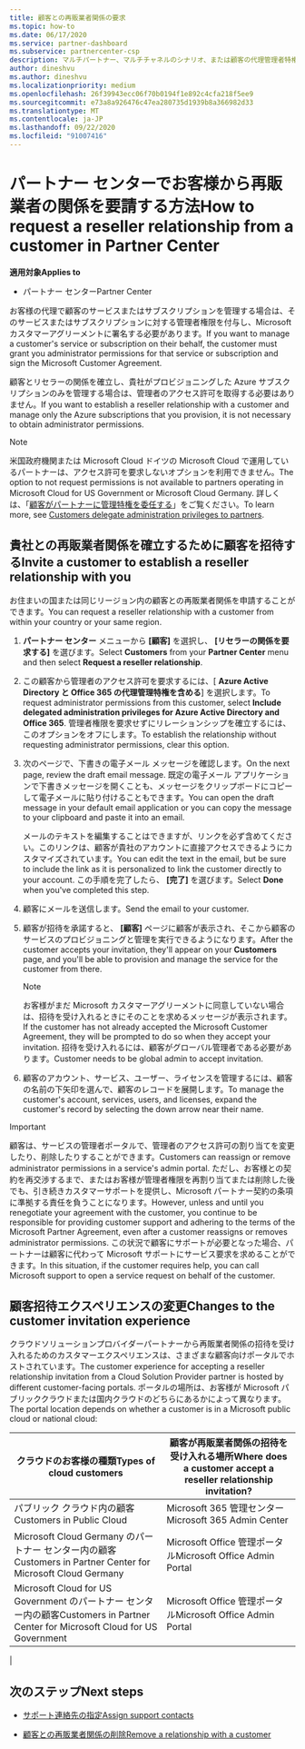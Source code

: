 ```yaml
---
title: 顧客との再販業者関係の要求
ms.topic: how-to
ms.date: 06/17/2020
ms.service: partner-dashboard
ms.subservice: partnercenter-csp
description: マルチパートナー、マルチチャネルのシナリオ、または顧客の代理管理者特権を復元する必要がある場合は、顧客との関係を要求します。
author: dineshvu
ms.author: dineshvu
ms.localizationpriority: medium
ms.openlocfilehash: 26f39943ecc06f70b0194f1e892c4cfa218f5ee9
ms.sourcegitcommit: e73a8a926476c47ea280735d1939b8a366982d33
ms.translationtype: MT
ms.contentlocale: ja-JP
ms.lasthandoff: 09/22/2020
ms.locfileid: "91007416"
---
```

# <a name="how-to-request-a-reseller-relationship-from-a-customer-in-partner-center"></a><span data-ttu-id="503d9-103">パートナー センターでお客様から再販業者の関係を要請する方法</span><span class="sxs-lookup"><span data-stu-id="503d9-103">How to request a reseller relationship from a customer in Partner Center</span></span>

<span data-ttu-id="503d9-104">**適用対象**</span><span class="sxs-lookup"><span data-stu-id="503d9-104">**Applies to**</span></span>

- <span data-ttu-id="503d9-105">パートナー センター</span><span class="sxs-lookup"><span data-stu-id="503d9-105">Partner Center</span></span>

<span data-ttu-id="503d9-106">お客様の代理で顧客のサービスまたはサブスクリプションを管理する場合は、そのサービスまたはサブスクリプションに対する管理者権限を付与し、Microsoft カスタマーアグリーメントに署名する必要があります。</span><span class="sxs-lookup"><span data-stu-id="503d9-106">If you want to manage a customer's service or subscription on their behalf, the customer must grant you administrator permissions for that service or subscription and sign the Microsoft Customer Agreement.</span></span>

<span data-ttu-id="503d9-107">顧客とリセラーの関係を確立し、貴社がプロビジョニングした Azure サブスクリプションのみを管理する場合は、管理者のアクセス許可を取得する必要はありません。</span><span class="sxs-lookup"><span data-stu-id="503d9-107">If you want to establish a reseller relationship with a customer and manage only the Azure subscriptions that you provision, it is not necessary to obtain administrator permissions.</span></span>

>[!NOTE] 
><span data-ttu-id="503d9-108">米国政府機関または Microsoft Cloud ドイツの Microsoft Cloud で運用しているパートナーは、アクセス許可を要求しないオプションを利用できません。</span><span class="sxs-lookup"><span data-stu-id="503d9-108">The option to not request permissions is not available to partners operating in Microsoft Cloud for US Government or Microsoft Cloud Germany.</span></span> <span data-ttu-id="503d9-109">詳しくは、「[顧客がパートナーに管理特権を委任する](customers-revoke-admin-privileges.md)」をご覧ください。</span><span class="sxs-lookup"><span data-stu-id="503d9-109">To learn more, see [Customers delegate administration privileges to partners](customers-revoke-admin-privileges.md).</span></span>

## <a name="invite-a-customer-to-establish-a-reseller-relationship-with-you"></a><span data-ttu-id="503d9-110">貴社との再販業者関係を確立するために顧客を招待する</span><span class="sxs-lookup"><span data-stu-id="503d9-110">Invite a customer to establish a reseller relationship with you</span></span>

<span data-ttu-id="503d9-111">お住まいの国または同じリージョン内の顧客との再販業者関係を申請することができます。</span><span class="sxs-lookup"><span data-stu-id="503d9-111">You can request a reseller relationship with a customer from within your country or your same region.</span></span>

1. <span data-ttu-id="503d9-112">**パートナー センター** メニューから **[顧客]** を選択し、 **[リセラーの関係を要求する]** を選びます。</span><span class="sxs-lookup"><span data-stu-id="503d9-112">Select **Customers** from your **Partner Center** menu and then select **Request a reseller relationship**.</span></span>

2. <span data-ttu-id="503d9-113">この顧客から管理者のアクセス許可を要求するには、[ **Azure Active Directory と Office 365 の代理管理特権を含める**] を選択します。</span><span class="sxs-lookup"><span data-stu-id="503d9-113">To request administrator permissions from this customer, select **Include delegated administration privileges for Azure Active Directory and Office 365**.</span></span> <span data-ttu-id="503d9-114">管理者権限を要求せずにリレーションシップを確立するには、このオプションをオフにします。</span><span class="sxs-lookup"><span data-stu-id="503d9-114">To establish the relationship without requesting administrator permissions, clear this option.</span></span>

3. <span data-ttu-id="503d9-115">次のページで、下書きの電子メール メッセージを確認します。</span><span class="sxs-lookup"><span data-stu-id="503d9-115">On the next page, review the draft email message.</span></span> <span data-ttu-id="503d9-116">既定の電子メール アプリケーションで下書きメッセージを開くことも、メッセージをクリップボードにコピーして電子メールに貼り付けることもできます。</span><span class="sxs-lookup"><span data-stu-id="503d9-116">You can open the draft message in your default email application or you can copy the message to your clipboard and paste it into an email.</span></span>

   <span data-ttu-id="503d9-117">メールのテキストを編集することはできますが、リンクを必ず含めてください。このリンクは、顧客が貴社のアカウントに直接アクセスできるようにカスタマイズされています。</span><span class="sxs-lookup"><span data-stu-id="503d9-117">You can edit the text in the email, but be sure to include the link as it is personalized to link the customer directly to your account.</span></span> <span data-ttu-id="503d9-118">この手順を完了したら、 **[完了]** を選びます。</span><span class="sxs-lookup"><span data-stu-id="503d9-118">Select **Done** when you've completed this step.</span></span>

4. <span data-ttu-id="503d9-119">顧客にメールを送信します。</span><span class="sxs-lookup"><span data-stu-id="503d9-119">Send the email to your customer.</span></span>

5. <span data-ttu-id="503d9-120">顧客が招待を承諾すると、 **[顧客]** ページに顧客が表示され、そこから顧客のサービスのプロビジョニングと管理を実行できるようになります。</span><span class="sxs-lookup"><span data-stu-id="503d9-120">After the customer accepts your invitation, they'll appear on your **Customers** page, and you'll be able to provision and manage the service for the customer from there.</span></span>

   > [!NOTE]
   > <span data-ttu-id="503d9-121">お客様がまだ Microsoft カスタマーアグリーメントに同意していない場合は、招待を受け入れるときにそのことを求めるメッセージが表示されます。</span><span class="sxs-lookup"><span data-stu-id="503d9-121">If the customer has not already accepted the Microsoft Customer Agreement, they will be prompted to do so when they accept your invitation.</span></span> <span data-ttu-id="503d9-122">招待を受け入れるには、顧客がグローバル管理者である必要があります。</span><span class="sxs-lookup"><span data-stu-id="503d9-122">Customer needs to be global admin to accept invitation.</span></span>

6. <span data-ttu-id="503d9-123">顧客のアカウント、サービス、ユーザー、ライセンスを管理するには、顧客の名前の下矢印を選んで、顧客のレコードを展開します。</span><span class="sxs-lookup"><span data-stu-id="503d9-123">To manage the customer's account, services, users, and licenses, expand the customer's record by selecting the down arrow near their name.</span></span>

> [!IMPORTANT]  
> <span data-ttu-id="503d9-124">顧客は、サービスの管理者ポータルで、管理者のアクセス許可の割り当てを変更したり、削除したりすることができます。</span><span class="sxs-lookup"><span data-stu-id="503d9-124">Customers can reassign or remove administrator permissions in a service's admin portal.</span></span> <span data-ttu-id="503d9-125">ただし、お客様との契約を再交渉するまで、またはお客様が管理者権限を再割り当てまたは削除した後でも、引き続きカスタマーサポートを提供し、Microsoft パートナー契約の条項に準拠する責任を負うことになります。</span><span class="sxs-lookup"><span data-stu-id="503d9-125">However, unless and until you renegotiate your agreement with the customer, you continue to be responsible for providing customer support and adhering to the terms of the Microsoft Partner Agreement, even after a customer reassigns or removes administrator permissions.</span></span> <span data-ttu-id="503d9-126">この状況で顧客にサポートが必要となった場合、パートナーは顧客に代わって Microsoft サポートにサービス要求を求めることができます。</span><span class="sxs-lookup"><span data-stu-id="503d9-126">In this situation, if the customer requires help, you can call Microsoft support to open a service request on behalf of the customer.</span></span>

## <a name="changes-to-the-customer-invitation-experience"></a><span data-ttu-id="503d9-127">顧客招待エクスペリエンスの変更</span><span class="sxs-lookup"><span data-stu-id="503d9-127">Changes to the customer invitation experience</span></span>

<span data-ttu-id="503d9-128">クラウドソリューションプロバイダーパートナーから再販業者関係の招待を受け入れるためのカスタマーエクスペリエンスは、さまざまな顧客向けポータルでホストされています。</span><span class="sxs-lookup"><span data-stu-id="503d9-128">The customer experience for accepting a reseller relationship invitation from a Cloud Solution Provider partner is hosted by different customer-facing portals.</span></span> <span data-ttu-id="503d9-129">ポータルの場所は、お客様が Microsoft パブリッククラウドまたは国内クラウドのどちらにあるかによって異なります。</span><span class="sxs-lookup"><span data-stu-id="503d9-129">The portal location depends on whether a customer is in a Microsoft public cloud or national cloud:</span></span>

|<span data-ttu-id="503d9-130">クラウドのお客様の種類</span><span class="sxs-lookup"><span data-stu-id="503d9-130">Types of cloud customers</span></span>  | <span data-ttu-id="503d9-131">顧客が再販業者関係の招待を受け入れる場所</span><span class="sxs-lookup"><span data-stu-id="503d9-131">Where does a customer accept a reseller relationship invitation?</span></span> |
|---------|---------
| <span data-ttu-id="503d9-132">パブリック クラウド内の顧客</span><span class="sxs-lookup"><span data-stu-id="503d9-132">Customers in Public Cloud</span></span> | <span data-ttu-id="503d9-133">Microsoft 365 管理センター</span><span class="sxs-lookup"><span data-stu-id="503d9-133">Microsoft 365 Admin Center</span></span> |
| <span data-ttu-id="503d9-134">Microsoft Cloud Germany のパートナー センター内の顧客</span><span class="sxs-lookup"><span data-stu-id="503d9-134">Customers in Partner Center for Microsoft Cloud Germany</span></span> | <span data-ttu-id="503d9-135">Microsoft Office 管理ポータル</span><span class="sxs-lookup"><span data-stu-id="503d9-135">Microsoft Office Admin Portal</span></span> |
| <span data-ttu-id="503d9-136">Microsoft Cloud for US Government のパートナー センター内の顧客</span><span class="sxs-lookup"><span data-stu-id="503d9-136">Customers in Partner Center for Microsoft Cloud for US Government</span></span> | <span data-ttu-id="503d9-137">Microsoft Office 管理ポータル</span><span class="sxs-lookup"><span data-stu-id="503d9-137">Microsoft Office Admin Portal</span></span> |
|

## <a name="next-steps"></a><span data-ttu-id="503d9-138">次のステップ</span><span class="sxs-lookup"><span data-stu-id="503d9-138">Next steps</span></span>

- [<span data-ttu-id="503d9-139">サポート連絡先の指定</span><span class="sxs-lookup"><span data-stu-id="503d9-139">Assign support contacts</span></span>](assign-support-contacts.md)

- [<span data-ttu-id="503d9-140">顧客との再販業者関係の削除</span><span class="sxs-lookup"><span data-stu-id="503d9-140">Remove a relationship with a customer</span></span>](remove-a-relationship.md)
